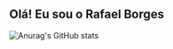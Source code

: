 ## Olá! Eu sou o Rafael Borges
![Anurag's GitHub stats](https://github-readme-stats.vercel.app/api?username=rafael-BM08&show_icons=true&theme=transparent)
